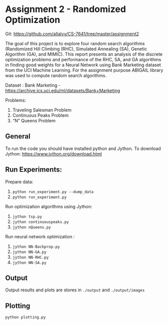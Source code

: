 
# Assignment 2 - Randomized Optimization

Git: https://github.com/allalvv/CS-7641/tree/master/assignment2

The goal of this project is to explore four random search algorithms (Randomized Hill Climbing (RHC), Simulated Annealing (SA), Genetic Algorithm (GA), and MIMIC). This report presents an analysis of the discrete optimization problems and performance of the RHC, SA, and GA algorithms in finding good weights for a Neural Network using Bank Marketing dataset from the UCI Machine Learning. For the assignment purpose ABIGAIL library was used to compute random search algorithms.

Dataset : Bank Marketing - https://archive.ics.uci.edu/ml/datasets/Bank+Marketing

Problems: 
1. Traveling Salesman Problem
2. Continuous Peaks Problem 
3. “N” Queens Problem



## General

To run the code you should have installed python and Jython. To download Jython: https://www.jython.org/download.html


## Run Experiments:
Prepare data:
1. `python run_experiment.py --dump_data`
2. `python run_experiment.py`

Run optimization algorithms using Jython: 
1. `jython tsp.py`
2. `jython continuouspeaks.py `
3. `jython nQueens.py`


Run neural network optimization :
1. `jython NN-Backprop.py`
2. `jython NN-GA.py`
3. `jython NN-RHC.py`
4. `jython NN-SA.py`
 


## Output
Output results and plots are stores in `./output` and `./output/images` 

## Plotting

`python plotting.py`

